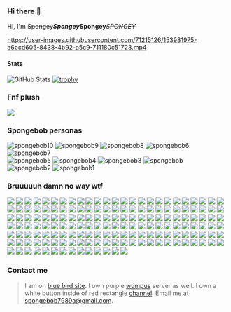 ### Hi there 👋
Hi, I'm ~~Spongey~~***Spongey***__Spongey__~~_SPONGEY_~~

https://user-images.githubusercontent.com/71215126/153981975-a6ccd605-8438-4b92-a5c9-711180c51723.mp4


#### Stats

![GitHub Stats](https://github-readme-stats.vercel.app/api?username=Spongeyboi&count_private=true&show_icons=true&theme=onedark)
[![trophy](https://github-profile-trophy.vercel.app/?username=Spongeyboi&theme=onedark)](https://github.com/ryo-ma/github-profile-trophy)


### Fnf plush
![](https://encrypted-tbn0.gstatic.com/images?q=tbn:ANd9GcTK6r2rQvrH0D3_wYVUp6oS9iiYkG5eeWjV9g&usqp=CAU)

### Spongebob personas
![spongebob10](https://user-images.githubusercontent.com/71215126/156209397-6edcbe86-0db9-4db7-916c-d05b83bb8ec4.png)
![spongebob9](https://user-images.githubusercontent.com/71215126/156209399-0cc5e145-6e39-4f35-a6e6-969cdd9dbbfe.png)
![spongebob8](https://user-images.githubusercontent.com/71215126/156209400-6dbe608b-fab0-4842-bb6a-6f63d2aff60d.png)
![spongebob6](https://user-images.githubusercontent.com/71215126/156209401-ee08ce0b-482c-442b-921d-d3d2d267175e.png)
![spongebob7](https://user-images.githubusercontent.com/71215126/156209403-b8ce17b1-7dad-4f49-9e05-aa5b144b37df.png)<br>
![spongebob5](https://user-images.githubusercontent.com/71215126/156209404-3e779d5c-d5bf-4808-9306-2e8f27e58a6d.png)
![spongebob4](https://user-images.githubusercontent.com/71215126/156209406-5c01d542-9c86-49a2-b53e-97e15c0a662c.png)
![spongebob3](https://user-images.githubusercontent.com/71215126/156209409-249d8728-8919-49a4-b024-301d60afe2b3.png)
![spongebob](https://user-images.githubusercontent.com/71215126/156209411-09c306f4-841d-4492-b2a7-722dc71a0e5c.png)<br>
![spongebob2](https://user-images.githubusercontent.com/71215126/156209413-9a08ed46-d401-40de-bd06-a7c5ec23d7f1.png)
![spongebob1](https://user-images.githubusercontent.com/71215126/156209414-fd534116-40f6-40dc-b7ee-309036916523.png)


### Bruuuuuh damn no way wtf
![](https://i1.sndcdn.com/avatars-GnwDbVG6XlmsRfUa-Cq2MZw-t500x500.jpg)
![](https://i1.sndcdn.com/avatars-GnwDbVG6XlmsRfUa-Cq2MZw-t500x500.jpg)
![](https://i1.sndcdn.com/avatars-GnwDbVG6XlmsRfUa-Cq2MZw-t500x500.jpg)
![](https://i1.sndcdn.com/avatars-GnwDbVG6XlmsRfUa-Cq2MZw-t500x500.jpg)
![](https://i1.sndcdn.com/avatars-GnwDbVG6XlmsRfUa-Cq2MZw-t500x500.jpg)
![](https://i1.sndcdn.com/avatars-GnwDbVG6XlmsRfUa-Cq2MZw-t500x500.jpg)
![](https://i1.sndcdn.com/avatars-GnwDbVG6XlmsRfUa-Cq2MZw-t500x500.jpg)
![](https://i1.sndcdn.com/avatars-GnwDbVG6XlmsRfUa-Cq2MZw-t500x500.jpg)
![](https://i1.sndcdn.com/avatars-GnwDbVG6XlmsRfUa-Cq2MZw-t500x500.jpg)
![](https://i1.sndcdn.com/avatars-GnwDbVG6XlmsRfUa-Cq2MZw-t500x500.jpg)
![](https://i1.sndcdn.com/avatars-GnwDbVG6XlmsRfUa-Cq2MZw-t500x500.jpg)
![](https://i1.sndcdn.com/avatars-GnwDbVG6XlmsRfUa-Cq2MZw-t500x500.jpg)
![](https://i1.sndcdn.com/avatars-GnwDbVG6XlmsRfUa-Cq2MZw-t500x500.jpg)
![](https://i1.sndcdn.com/avatars-GnwDbVG6XlmsRfUa-Cq2MZw-t500x500.jpg)
![](https://i1.sndcdn.com/avatars-GnwDbVG6XlmsRfUa-Cq2MZw-t500x500.jpg)
![](https://i1.sndcdn.com/avatars-GnwDbVG6XlmsRfUa-Cq2MZw-t500x500.jpg)
![](https://i1.sndcdn.com/avatars-GnwDbVG6XlmsRfUa-Cq2MZw-t500x500.jpg)
![](https://i1.sndcdn.com/avatars-GnwDbVG6XlmsRfUa-Cq2MZw-t500x500.jpg)
![](https://i1.sndcdn.com/avatars-GnwDbVG6XlmsRfUa-Cq2MZw-t500x500.jpg)
![](https://i1.sndcdn.com/avatars-GnwDbVG6XlmsRfUa-Cq2MZw-t500x500.jpg)
![](https://i1.sndcdn.com/avatars-GnwDbVG6XlmsRfUa-Cq2MZw-t500x500.jpg)
![](https://i1.sndcdn.com/avatars-GnwDbVG6XlmsRfUa-Cq2MZw-t500x500.jpg)
![](https://i1.sndcdn.com/avatars-GnwDbVG6XlmsRfUa-Cq2MZw-t500x500.jpg)
![](https://i1.sndcdn.com/avatars-GnwDbVG6XlmsRfUa-Cq2MZw-t500x500.jpg)
![](https://i1.sndcdn.com/avatars-GnwDbVG6XlmsRfUa-Cq2MZw-t500x500.jpg)
![](https://i1.sndcdn.com/avatars-GnwDbVG6XlmsRfUa-Cq2MZw-t500x500.jpg)
![](https://i1.sndcdn.com/avatars-GnwDbVG6XlmsRfUa-Cq2MZw-t500x500.jpg)
![](https://i1.sndcdn.com/avatars-GnwDbVG6XlmsRfUa-Cq2MZw-t500x500.jpg)
![](https://i1.sndcdn.com/avatars-GnwDbVG6XlmsRfUa-Cq2MZw-t500x500.jpg)
![](https://i1.sndcdn.com/avatars-GnwDbVG6XlmsRfUa-Cq2MZw-t500x500.jpg)
![](https://i1.sndcdn.com/avatars-GnwDbVG6XlmsRfUa-Cq2MZw-t500x500.jpg)
![](https://i1.sndcdn.com/avatars-GnwDbVG6XlmsRfUa-Cq2MZw-t500x500.jpg)
![](https://i1.sndcdn.com/avatars-GnwDbVG6XlmsRfUa-Cq2MZw-t500x500.jpg)
![](https://i1.sndcdn.com/avatars-GnwDbVG6XlmsRfUa-Cq2MZw-t500x500.jpg)
![](https://i1.sndcdn.com/avatars-GnwDbVG6XlmsRfUa-Cq2MZw-t500x500.jpg)
![](https://i1.sndcdn.com/avatars-GnwDbVG6XlmsRfUa-Cq2MZw-t500x500.jpg)
![](https://i1.sndcdn.com/avatars-GnwDbVG6XlmsRfUa-Cq2MZw-t500x500.jpg)
![](https://i1.sndcdn.com/avatars-GnwDbVG6XlmsRfUa-Cq2MZw-t500x500.jpg)
![](https://i1.sndcdn.com/avatars-GnwDbVG6XlmsRfUa-Cq2MZw-t500x500.jpg)
![](https://i1.sndcdn.com/avatars-GnwDbVG6XlmsRfUa-Cq2MZw-t500x500.jpg)
![](https://i1.sndcdn.com/avatars-GnwDbVG6XlmsRfUa-Cq2MZw-t500x500.jpg)
![](https://i1.sndcdn.com/avatars-GnwDbVG6XlmsRfUa-Cq2MZw-t500x500.jpg)
![](https://i1.sndcdn.com/avatars-GnwDbVG6XlmsRfUa-Cq2MZw-t500x500.jpg)
![](https://i1.sndcdn.com/avatars-GnwDbVG6XlmsRfUa-Cq2MZw-t500x500.jpg)
![](https://i1.sndcdn.com/avatars-GnwDbVG6XlmsRfUa-Cq2MZw-t500x500.jpg)
![](https://i1.sndcdn.com/avatars-GnwDbVG6XlmsRfUa-Cq2MZw-t500x500.jpg)
![](https://i1.sndcdn.com/avatars-GnwDbVG6XlmsRfUa-Cq2MZw-t500x500.jpg)
![](https://i1.sndcdn.com/avatars-GnwDbVG6XlmsRfUa-Cq2MZw-t500x500.jpg)
![](https://i1.sndcdn.com/avatars-GnwDbVG6XlmsRfUa-Cq2MZw-t500x500.jpg)
![](https://i1.sndcdn.com/avatars-GnwDbVG6XlmsRfUa-Cq2MZw-t500x500.jpg)
![](https://i1.sndcdn.com/avatars-GnwDbVG6XlmsRfUa-Cq2MZw-t500x500.jpg)
![](https://i1.sndcdn.com/avatars-GnwDbVG6XlmsRfUa-Cq2MZw-t500x500.jpg)
![](https://i1.sndcdn.com/avatars-GnwDbVG6XlmsRfUa-Cq2MZw-t500x500.jpg)
![](https://i1.sndcdn.com/avatars-GnwDbVG6XlmsRfUa-Cq2MZw-t500x500.jpg)
![](https://i1.sndcdn.com/avatars-GnwDbVG6XlmsRfUa-Cq2MZw-t500x500.jpg)
![](https://i1.sndcdn.com/avatars-GnwDbVG6XlmsRfUa-Cq2MZw-t500x500.jpg)
![](https://i1.sndcdn.com/avatars-GnwDbVG6XlmsRfUa-Cq2MZw-t500x500.jpg)
![](https://i1.sndcdn.com/avatars-GnwDbVG6XlmsRfUa-Cq2MZw-t500x500.jpg)
![](https://i1.sndcdn.com/avatars-GnwDbVG6XlmsRfUa-Cq2MZw-t500x500.jpg)
![](https://i1.sndcdn.com/avatars-GnwDbVG6XlmsRfUa-Cq2MZw-t500x500.jpg)
![](https://i1.sndcdn.com/avatars-GnwDbVG6XlmsRfUa-Cq2MZw-t500x500.jpg)
![](https://i1.sndcdn.com/avatars-GnwDbVG6XlmsRfUa-Cq2MZw-t500x500.jpg)
![](https://i1.sndcdn.com/avatars-GnwDbVG6XlmsRfUa-Cq2MZw-t500x500.jpg)
![](https://i1.sndcdn.com/avatars-GnwDbVG6XlmsRfUa-Cq2MZw-t500x500.jpg)
![](https://i1.sndcdn.com/avatars-GnwDbVG6XlmsRfUa-Cq2MZw-t500x500.jpg)
![](https://i1.sndcdn.com/avatars-GnwDbVG6XlmsRfUa-Cq2MZw-t500x500.jpg)
![](https://i1.sndcdn.com/avatars-GnwDbVG6XlmsRfUa-Cq2MZw-t500x500.jpg)
![](https://i1.sndcdn.com/avatars-GnwDbVG6XlmsRfUa-Cq2MZw-t500x500.jpg)
![](https://i1.sndcdn.com/avatars-GnwDbVG6XlmsRfUa-Cq2MZw-t500x500.jpg)
![](https://i1.sndcdn.com/avatars-GnwDbVG6XlmsRfUa-Cq2MZw-t500x500.jpg)
![](https://i1.sndcdn.com/avatars-GnwDbVG6XlmsRfUa-Cq2MZw-t500x500.jpg)
![](https://i1.sndcdn.com/avatars-GnwDbVG6XlmsRfUa-Cq2MZw-t500x500.jpg)
![](https://i1.sndcdn.com/avatars-GnwDbVG6XlmsRfUa-Cq2MZw-t500x500.jpg)
![](https://i1.sndcdn.com/avatars-GnwDbVG6XlmsRfUa-Cq2MZw-t500x500.jpg)
![](https://i1.sndcdn.com/avatars-GnwDbVG6XlmsRfUa-Cq2MZw-t500x500.jpg)
![](https://i1.sndcdn.com/avatars-GnwDbVG6XlmsRfUa-Cq2MZw-t500x500.jpg)
![](https://i1.sndcdn.com/avatars-GnwDbVG6XlmsRfUa-Cq2MZw-t500x500.jpg)
![](https://i1.sndcdn.com/avatars-GnwDbVG6XlmsRfUa-Cq2MZw-t500x500.jpg)
![](https://i1.sndcdn.com/avatars-GnwDbVG6XlmsRfUa-Cq2MZw-t500x500.jpg)
![](https://i1.sndcdn.com/avatars-GnwDbVG6XlmsRfUa-Cq2MZw-t500x500.jpg)
![](https://i1.sndcdn.com/avatars-GnwDbVG6XlmsRfUa-Cq2MZw-t500x500.jpg)
![](https://i1.sndcdn.com/avatars-GnwDbVG6XlmsRfUa-Cq2MZw-t500x500.jpg)
![](https://i1.sndcdn.com/avatars-GnwDbVG6XlmsRfUa-Cq2MZw-t500x500.jpg)
![](https://i1.sndcdn.com/avatars-GnwDbVG6XlmsRfUa-Cq2MZw-t500x500.jpg)
![](https://i1.sndcdn.com/avatars-GnwDbVG6XlmsRfUa-Cq2MZw-t500x500.jpg)
![](https://i1.sndcdn.com/avatars-GnwDbVG6XlmsRfUa-Cq2MZw-t500x500.jpg)
![](https://i1.sndcdn.com/avatars-GnwDbVG6XlmsRfUa-Cq2MZw-t500x500.jpg)
![](https://i1.sndcdn.com/avatars-GnwDbVG6XlmsRfUa-Cq2MZw-t500x500.jpg)
![](https://i1.sndcdn.com/avatars-GnwDbVG6XlmsRfUa-Cq2MZw-t500x500.jpg)
![](https://i1.sndcdn.com/avatars-GnwDbVG6XlmsRfUa-Cq2MZw-t500x500.jpg)
![](https://i1.sndcdn.com/avatars-GnwDbVG6XlmsRfUa-Cq2MZw-t500x500.jpg)
![](https://i1.sndcdn.com/avatars-GnwDbVG6XlmsRfUa-Cq2MZw-t500x500.jpg)
![](https://i1.sndcdn.com/avatars-GnwDbVG6XlmsRfUa-Cq2MZw-t500x500.jpg)
![](https://i1.sndcdn.com/avatars-GnwDbVG6XlmsRfUa-Cq2MZw-t500x500.jpg)
![](https://i1.sndcdn.com/avatars-GnwDbVG6XlmsRfUa-Cq2MZw-t500x500.jpg)
![](https://i1.sndcdn.com/avatars-GnwDbVG6XlmsRfUa-Cq2MZw-t500x500.jpg)
![](https://i1.sndcdn.com/avatars-GnwDbVG6XlmsRfUa-Cq2MZw-t500x500.jpg)
![](https://i1.sndcdn.com/avatars-GnwDbVG6XlmsRfUa-Cq2MZw-t500x500.jpg)
![](https://i1.sndcdn.com/avatars-GnwDbVG6XlmsRfUa-Cq2MZw-t500x500.jpg)
![](https://i1.sndcdn.com/avatars-GnwDbVG6XlmsRfUa-Cq2MZw-t500x500.jpg)
![](https://i1.sndcdn.com/avatars-GnwDbVG6XlmsRfUa-Cq2MZw-t500x500.jpg)
![](https://i1.sndcdn.com/avatars-GnwDbVG6XlmsRfUa-Cq2MZw-t500x500.jpg)
![](https://i1.sndcdn.com/avatars-GnwDbVG6XlmsRfUa-Cq2MZw-t500x500.jpg)
![](https://i1.sndcdn.com/avatars-GnwDbVG6XlmsRfUa-Cq2MZw-t500x500.jpg)
![](https://i1.sndcdn.com/avatars-GnwDbVG6XlmsRfUa-Cq2MZw-t500x500.jpg)
![](https://i1.sndcdn.com/avatars-GnwDbVG6XlmsRfUa-Cq2MZw-t500x500.jpg)
![](https://i1.sndcdn.com/avatars-GnwDbVG6XlmsRfUa-Cq2MZw-t500x500.jpg)
![](https://i1.sndcdn.com/avatars-GnwDbVG6XlmsRfUa-Cq2MZw-t500x500.jpg)
![](https://i1.sndcdn.com/avatars-GnwDbVG6XlmsRfUa-Cq2MZw-t500x500.jpg)
![](https://i1.sndcdn.com/avatars-GnwDbVG6XlmsRfUa-Cq2MZw-t500x500.jpg)
![](https://i1.sndcdn.com/avatars-GnwDbVG6XlmsRfUa-Cq2MZw-t500x500.jpg)
![](https://i1.sndcdn.com/avatars-GnwDbVG6XlmsRfUa-Cq2MZw-t500x500.jpg)
![](https://i1.sndcdn.com/avatars-GnwDbVG6XlmsRfUa-Cq2MZw-t500x500.jpg)
![](https://i1.sndcdn.com/avatars-GnwDbVG6XlmsRfUa-Cq2MZw-t500x500.jpg)
![](https://i1.sndcdn.com/avatars-GnwDbVG6XlmsRfUa-Cq2MZw-t500x500.jpg)
![](https://i1.sndcdn.com/avatars-GnwDbVG6XlmsRfUa-Cq2MZw-t500x500.jpg)
![](https://i1.sndcdn.com/avatars-GnwDbVG6XlmsRfUa-Cq2MZw-t500x500.jpg)
![](https://i1.sndcdn.com/avatars-GnwDbVG6XlmsRfUa-Cq2MZw-t500x500.jpg)
![](https://i1.sndcdn.com/avatars-GnwDbVG6XlmsRfUa-Cq2MZw-t500x500.jpg)
![](https://i1.sndcdn.com/avatars-GnwDbVG6XlmsRfUa-Cq2MZw-t500x500.jpg)
![](https://i1.sndcdn.com/avatars-GnwDbVG6XlmsRfUa-Cq2MZw-t500x500.jpg)
![](https://i1.sndcdn.com/avatars-GnwDbVG6XlmsRfUa-Cq2MZw-t500x500.jpg)
![](https://i1.sndcdn.com/avatars-GnwDbVG6XlmsRfUa-Cq2MZw-t500x500.jpg)
![](https://i1.sndcdn.com/avatars-GnwDbVG6XlmsRfUa-Cq2MZw-t500x500.jpg)
![](https://i1.sndcdn.com/avatars-GnwDbVG6XlmsRfUa-Cq2MZw-t500x500.jpg)
![](https://i1.sndcdn.com/avatars-GnwDbVG6XlmsRfUa-Cq2MZw-t500x500.jpg)
![](https://i1.sndcdn.com/avatars-GnwDbVG6XlmsRfUa-Cq2MZw-t500x500.jpg)
![](https://i1.sndcdn.com/avatars-GnwDbVG6XlmsRfUa-Cq2MZw-t500x500.jpg)
![](https://encrypted-tbn0.gstatic.com/images?q=tbn:ANd9GcTeT2WVUcGKOxK1wavUBzXSoGuibaBValaBsw&usqp=CAU)
![](https://encrypted-tbn0.gstatic.com/images?q=tbn:ANd9GcTeT2WVUcGKOxK1wavUBzXSoGuibaBValaBsw&usqp=CAU)
![](https://encrypted-tbn0.gstatic.com/images?q=tbn:ANd9GcTeT2WVUcGKOxK1wavUBzXSoGuibaBValaBsw&usqp=CAU)
![](https://encrypted-tbn0.gstatic.com/images?q=tbn:ANd9GcTeT2WVUcGKOxK1wavUBzXSoGuibaBValaBsw&usqp=CAU)
![](https://encrypted-tbn0.gstatic.com/images?q=tbn:ANd9GcTeT2WVUcGKOxK1wavUBzXSoGuibaBValaBsw&usqp=CAU)
![](https://encrypted-tbn0.gstatic.com/images?q=tbn:ANd9GcTeT2WVUcGKOxK1wavUBzXSoGuibaBValaBsw&usqp=CAU)
![](https://encrypted-tbn0.gstatic.com/images?q=tbn:ANd9GcTeT2WVUcGKOxK1wavUBzXSoGuibaBValaBsw&usqp=CAU)
![](https://encrypted-tbn0.gstatic.com/images?q=tbn:ANd9GcTeT2WVUcGKOxK1wavUBzXSoGuibaBValaBsw&usqp=CAU)
![](https://encrypted-tbn0.gstatic.com/images?q=tbn:ANd9GcTeT2WVUcGKOxK1wavUBzXSoGuibaBValaBsw&usqp=CAU)
![](https://encrypted-tbn0.gstatic.com/images?q=tbn:ANd9GcTeT2WVUcGKOxK1wavUBzXSoGuibaBValaBsw&usqp=CAU)
![](https://encrypted-tbn0.gstatic.com/images?q=tbn:ANd9GcTeT2WVUcGKOxK1wavUBzXSoGuibaBValaBsw&usqp=CAU)
![](https://encrypted-tbn0.gstatic.com/images?q=tbn:ANd9GcTeT2WVUcGKOxK1wavUBzXSoGuibaBValaBsw&usqp=CAU)
![](https://encrypted-tbn0.gstatic.com/images?q=tbn:ANd9GcTeT2WVUcGKOxK1wavUBzXSoGuibaBValaBsw&usqp=CAU)
![](https://encrypted-tbn0.gstatic.com/images?q=tbn:ANd9GcTeT2WVUcGKOxK1wavUBzXSoGuibaBValaBsw&usqp=CAU)
![](https://encrypted-tbn0.gstatic.com/images?q=tbn:ANd9GcTeT2WVUcGKOxK1wavUBzXSoGuibaBValaBsw&usqp=CAU)
![](https://encrypted-tbn0.gstatic.com/images?q=tbn:ANd9GcTeT2WVUcGKOxK1wavUBzXSoGuibaBValaBsw&usqp=CAU)
![](https://encrypted-tbn0.gstatic.com/images?q=tbn:ANd9GcTeT2WVUcGKOxK1wavUBzXSoGuibaBValaBsw&usqp=CAU)
![](https://encrypted-tbn0.gstatic.com/images?q=tbn:ANd9GcTeT2WVUcGKOxK1wavUBzXSoGuibaBValaBsw&usqp=CAU)
![](https://encrypted-tbn0.gstatic.com/images?q=tbn:ANd9GcTeT2WVUcGKOxK1wavUBzXSoGuibaBValaBsw&usqp=CAU)
![](https://encrypted-tbn0.gstatic.com/images?q=tbn:ANd9GcTeT2WVUcGKOxK1wavUBzXSoGuibaBValaBsw&usqp=CAU)
![](https://encrypted-tbn0.gstatic.com/images?q=tbn:ANd9GcTeT2WVUcGKOxK1wavUBzXSoGuibaBValaBsw&usqp=CAU)
![](https://encrypted-tbn0.gstatic.com/images?q=tbn:ANd9GcTeT2WVUcGKOxK1wavUBzXSoGuibaBValaBsw&usqp=CAU)
![](https://encrypted-tbn0.gstatic.com/images?q=tbn:ANd9GcTeT2WVUcGKOxK1wavUBzXSoGuibaBValaBsw&usqp=CAU)
![](https://encrypted-tbn0.gstatic.com/images?q=tbn:ANd9GcTeT2WVUcGKOxK1wavUBzXSoGuibaBValaBsw&usqp=CAU)
![](https://encrypted-tbn0.gstatic.com/images?q=tbn:ANd9GcTeT2WVUcGKOxK1wavUBzXSoGuibaBValaBsw&usqp=CAU)
![](https://encrypted-tbn0.gstatic.com/images?q=tbn:ANd9GcTeT2WVUcGKOxK1wavUBzXSoGuibaBValaBsw&usqp=CAU)
![](https://encrypted-tbn0.gstatic.com/images?q=tbn:ANd9GcTeT2WVUcGKOxK1wavUBzXSoGuibaBValaBsw&usqp=CAU)
![](https://encrypted-tbn0.gstatic.com/images?q=tbn:ANd9GcTeT2WVUcGKOxK1wavUBzXSoGuibaBValaBsw&usqp=CAU)
![](https://encrypted-tbn0.gstatic.com/images?q=tbn:ANd9GcTeT2WVUcGKOxK1wavUBzXSoGuibaBValaBsw&usqp=CAU)
![](https://encrypted-tbn0.gstatic.com/images?q=tbn:ANd9GcTeT2WVUcGKOxK1wavUBzXSoGuibaBValaBsw&usqp=CAU)
![](https://encrypted-tbn0.gstatic.com/images?q=tbn:ANd9GcTeT2WVUcGKOxK1wavUBzXSoGuibaBValaBsw&usqp=CAU)
![](https://encrypted-tbn0.gstatic.com/images?q=tbn:ANd9GcTeT2WVUcGKOxK1wavUBzXSoGuibaBValaBsw&usqp=CAU)
![](https://encrypted-tbn0.gstatic.com/images?q=tbn:ANd9GcTeT2WVUcGKOxK1wavUBzXSoGuibaBValaBsw&usqp=CAU)
![](https://encrypted-tbn0.gstatic.com/images?q=tbn:ANd9GcTeT2WVUcGKOxK1wavUBzXSoGuibaBValaBsw&usqp=CAU)
![](https://encrypted-tbn0.gstatic.com/images?q=tbn:ANd9GcTeT2WVUcGKOxK1wavUBzXSoGuibaBValaBsw&usqp=CAU)
![](https://encrypted-tbn0.gstatic.com/images?q=tbn:ANd9GcTeT2WVUcGKOxK1wavUBzXSoGuibaBValaBsw&usqp=CAU)


### 

### Contact me

> I am on [blue bird site](https://twitter.com/spongebob7989b).
> I own purple [wumpus](https://discord.gg/uVuPySdwhd) server as well.
> I own a white button inside of red rectangle [channel](https://www.youtube.com/channel/UCgMhECTVMMx952ixL2I3J-Q).
> Email me at [spongebob7989a@gmail.com](mailto:spongebob7989@gmail.com).
